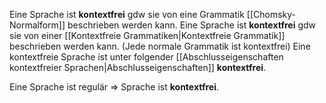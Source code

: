Eine Sprache ist **kontextfrei** gdw sie von eine Grammatik [[Chomsky-Normalform]] beschrieben werden kann.
Eine Sprache ist **kontextfrei** gdw sie von einer [[Kontextfreie Grammatiken|Kontextfreie Grammatik]] beschrieben werden kann. (Jede normale Grammatik ist kontextfrei)
Eine kontextfreie Sprache ist unter folgender [[Abschlusseigenschaften kontextfreier Sprachen|Abschlusseigenschaften]] **kontextfrei**.

Eine Sprache ist regulär $\Rightarrow$ Sprache ist **kontextfrei**.


